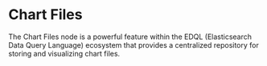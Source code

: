 # Chart Files

The Chart Files node is a powerful feature within the EDQL (Elasticsearch Data Query Language) ecosystem that provides a centralized repository for storing and visualizing chart files.
